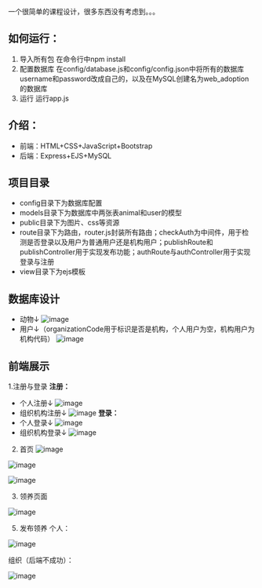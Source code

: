 一个很简单的课程设计，很多东西没有考虑到。。。

## 如何运行：
1. 导入所有包
  在命令行中npm install
2. 配置数据库
  在config/database.js和config/config.json中将所有的数据库username和password改成自己的，以及在MySQL创建名为web_adoption的数据库
3. 运行
  运行app.js

## 介绍：
* 前端：HTML+CSS+JavaScript+Bootstrap
* 后端：Express+EJS+MySQL

## 项目目录
* config目录下为数据库配置
* models目录下为数据库中两张表animal和user的模型
* public目录下为图片、css等资源
* route目录下为路由，router.js封装所有路由；checkAuth为中间件，用于检测是否登录以及用户为普通用户还是机构用户；publishRoute和publishController用于实现发布功能；authRoute与authController用于实现登录与注册
* view目录下为ejs模板

## 数据库设计
* 动物↓
  ![image](https://github.com/user-attachments/assets/829d8bc1-9b00-48ff-ac4a-5472ad3758c0)
* 用户↓（organizationCode用于标识是否是机构，个人用户为空，机构用户为机构代码）
  ![image](https://github.com/user-attachments/assets/7d1a859d-b22d-4a66-9166-7d2d492af3c3)

## 前端展示
1.注册与登录
**注册：**
* 个人注册↓
  ![image](https://github.com/user-attachments/assets/ee6f22ed-b64d-467a-8d5e-c678b76627e5)
* 组织机构注册↓
  ![image](https://github.com/user-attachments/assets/6f0be1ef-0afa-4e15-b3b1-e4f80f80e17d)
**登录：**
* 个人登录↓
  ![image](https://github.com/user-attachments/assets/a8ff1476-c555-4cfc-884e-3c4ec4b3f45a)
* 组织机构登录↓
  ![image](https://github.com/user-attachments/assets/f9d68123-c78e-4566-8112-e705354a37cf)
2. 首页
![image](https://github.com/user-attachments/assets/f0140d3e-8eac-40ec-836f-c2f3415f2ac2)

![image](https://github.com/user-attachments/assets/7855ddf5-513b-45fe-99f0-3a0bfe59aac6)

![image](https://github.com/user-attachments/assets/ff370c68-e37e-4774-a8d8-d9e7a6e80aeb)

3. 领养页面

![image](https://github.com/user-attachments/assets/ba21a94f-fc79-4b14-bc20-ae7f304dca96)

5. 发布领养
个人：

![image](https://github.com/user-attachments/assets/1e305ef1-10a3-4480-8483-00f07ba74f8c)

组织（后端不成功）：

![image](https://github.com/user-attachments/assets/e9214aed-e3bd-4177-8071-14c01663dc67)


